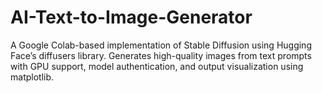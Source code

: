 # AI-Text-to-Image-Generator
A Google Colab-based implementation of Stable Diffusion using Hugging Face’s diffusers library. Generates high-quality images from text prompts with GPU support, model authentication, and output visualization using matplotlib.
